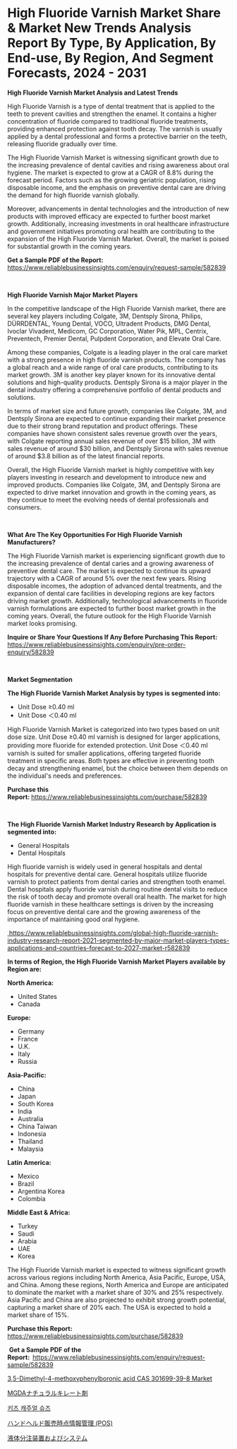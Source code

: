 <p><h1>High Fluoride Varnish Market Share & Market New Trends Analysis Report By Type, By Application, By End-use, By Region, And Segment Forecasts, 2024 - 2031</h1></p><p><strong>High Fluoride Varnish Market Analysis and Latest Trends</strong></p>
<p><p>High Fluoride Varnish is a type of dental treatment that is applied to the teeth to prevent cavities and strengthen the enamel. It contains a higher concentration of fluoride compared to traditional fluoride treatments, providing enhanced protection against tooth decay. The varnish is usually applied by a dental professional and forms a protective barrier on the teeth, releasing fluoride gradually over time.</p><p>The High Fluoride Varnish Market is witnessing significant growth due to the increasing prevalence of dental cavities and rising awareness about oral hygiene. The market is expected to grow at a CAGR of 8.8% during the forecast period. Factors such as the growing geriatric population, rising disposable income, and the emphasis on preventive dental care are driving the demand for high fluoride varnish globally.</p><p>Moreover, advancements in dental technologies and the introduction of new products with improved efficacy are expected to further boost market growth. Additionally, increasing investments in oral healthcare infrastructure and government initiatives promoting oral health are contributing to the expansion of the High Fluoride Varnish Market. Overall, the market is poised for substantial growth in the coming years.</p></p>
<p><strong>Get a Sample PDF of the Report:&nbsp;</strong> <a href="https://www.reliablebusinessinsights.com/enquiry/request-sample/582839">https://www.reliablebusinessinsights.com/enquiry/request-sample/582839</a></p>
<p>&nbsp;</p>
<p><strong>High Fluoride Varnish Major Market Players</strong></p>
<p><p>In the competitive landscape of the High Fluoride Varnish market, there are several key players including Colgate, 3M, Dentsply Sirona, Philips, DÜRRDENTAL, Young Dental, VOCO, Ultradent Products, DMG Dental, Ivoclar Vivadent, Medicom, GC Corporation, Water Pik, MPL, Centrix, Preventech, Premier Dental, Pulpdent Corporation, and Elevate Oral Care.</p><p>Among these companies, Colgate is a leading player in the oral care market with a strong presence in high fluoride varnish products. The company has a global reach and a wide range of oral care products, contributing to its market growth. 3M is another key player known for its innovative dental solutions and high-quality products. Dentsply Sirona is a major player in the dental industry offering a comprehensive portfolio of dental products and solutions.</p><p>In terms of market size and future growth, companies like Colgate, 3M, and Dentsply Sirona are expected to continue expanding their market presence due to their strong brand reputation and product offerings. These companies have shown consistent sales revenue growth over the years, with Colgate reporting annual sales revenue of over $15 billion, 3M with sales revenue of around $30 billion, and Dentsply Sirona with sales revenue of around $3.8 billion as of the latest financial reports.</p><p>Overall, the High Fluoride Varnish market is highly competitive with key players investing in research and development to introduce new and improved products. Companies like Colgate, 3M, and Dentsply Sirona are expected to drive market innovation and growth in the coming years, as they continue to meet the evolving needs of dental professionals and consumers.</p></p>
<p>&nbsp;</p>
<p><strong>What Are The Key Opportunities For High Fluoride Varnish Manufacturers?</strong></p>
<p><p>The High Fluoride Varnish market is experiencing significant growth due to the increasing prevalence of dental caries and a growing awareness of preventive dental care. The market is expected to continue its upward trajectory with a CAGR of around 5% over the next few years. Rising disposable incomes, the adoption of advanced dental treatments, and the expansion of dental care facilities in developing regions are key factors driving market growth. Additionally, technological advancements in fluoride varnish formulations are expected to further boost market growth in the coming years. Overall, the future outlook for the High Fluoride Varnish market looks promising.</p></p>
<p><strong>Inquire or Share Your Questions If Any Before Purchasing This Report:</strong> <a href="https://www.reliablebusinessinsights.com/enquiry/pre-order-enquiry/582839">https://www.reliablebusinessinsights.com/enquiry/pre-order-enquiry/582839</a></p>
<p>&nbsp;</p>
<p><strong>Market Segmentation</strong></p>
<p><strong>The High Fluoride Varnish Market Analysis by types is segmented into:</strong></p>
<p><ul><li>Unit Dose ≥0.40 ml</li><li>Unit Dose ＜0.40 ml</li></ul></p>
<p><p>High Fluoride Varnish Market is categorized into two types based on unit dose size. Unit Dose ≥0.40 ml varnish is designed for larger applications, providing more fluoride for extended protection. Unit Dose ＜0.40 ml varnish is suited for smaller applications, offering targeted fluoride treatment in specific areas. Both types are effective in preventing tooth decay and strengthening enamel, but the choice between them depends on the individual's needs and preferences.</p></p>
<p><strong>Purchase this Report:&nbsp;</strong><a href="https://www.reliablebusinessinsights.com/purchase/582839">https://www.reliablebusinessinsights.com/purchase/582839</a></p>
<p>&nbsp;</p>
<p><strong>The High Fluoride Varnish Market Industry Research by Application is segmented into:</strong></p>
<p><ul><li>General Hospitals</li><li>Dental Hospitals</li></ul></p>
<p><p>High fluoride varnish is widely used in general hospitals and dental hospitals for preventive dental care. General hospitals utilize fluoride varnish to protect patients from dental caries and strengthen tooth enamel. Dental hospitals apply fluoride varnish during routine dental visits to reduce the risk of tooth decay and promote overall oral health. The market for high fluoride varnish in these healthcare settings is driven by the increasing focus on preventive dental care and the growing awareness of the importance of maintaining good oral hygiene.</p></p>
<p><a href="https://www.reliablebusinessinsights.com/global-high-fluoride-varnish-industry-research-report-2021-segmented-by-major-market-players-types-applications-and-countries-forecast-to-2027-market-r582839">&nbsp;https://www.reliablebusinessinsights.com/global-high-fluoride-varnish-industry-research-report-2021-segmented-by-major-market-players-types-applications-and-countries-forecast-to-2027-market-r582839</a></p>
<p><strong>In terms of Region, the High Fluoride Varnish Market Players available by Region are:</strong></p>
<p>
    <p> <strong> North America: </strong>
        <ul>
            <li>United States</li>
            <li>Canada</li>
        </ul>
        </p> 
    <p> <strong> Europe: </strong>
        <ul>
            <li>Germany</li>
            <li>France</li>
            <li>U.K.</li>
            <li>Italy</li>
            <li>Russia</li>
        </ul>
        </p> 
    <p> <strong> Asia-Pacific: </strong>
        <ul>
            <li>China</li>
            <li>Japan</li>
            <li>South Korea</li>
            <li>India</li>
            <li>Australia</li>
            <li>China Taiwan</li>
            <li>Indonesia</li>
            <li>Thailand</li>
            <li>Malaysia</li>
        </ul>
        </p> 
    <p> <strong> Latin America: </strong>
        <ul>
            <li>Mexico</li>
            <li>Brazil</li>
            <li>Argentina Korea</li>
            <li>Colombia</li>
        </ul>
        </p> 
    <p> <strong> Middle East & Africa: </strong>
        <ul>
            <li>Turkey</li>
            <li>Saudi</li>
            <li>Arabia</li>
            <li>UAE</li>
            <li>Korea</li>
        </ul>
    </p>
    </p>
<p><p>The High Fluoride Varnish market is expected to witness significant growth across various regions including North America, Asia Pacific, Europe, USA, and China. Among these regions, North America and Europe are anticipated to dominate the market with a market share of 30% and 25% respectively. Asia Pacific and China are also projected to exhibit strong growth potential, capturing a market share of 20% each. The USA is expected to hold a market share of 15%.</p></p>
<p><strong>Purchase this Report: </strong><a href="https://www.reliablebusinessinsights.com/purchase/582839">https://www.reliablebusinessinsights.com/purchase/582839</a></p>
<p>&nbsp;<strong>Get a Sample PDF of the Report:&nbsp;&nbsp;</strong><a href="https://www.reliablebusinessinsights.com/enquiry/request-sample/582839">https://www.reliablebusinessinsights.com/enquiry/request-sample/582839</a></p>
<p><strong></strong></p>
<p><p><a href="https://github.com/mauripalmi/Market-Research-Report-List-3/blob/main/35-dimethyl-4-methoxyphenylboronic-acid-cas-301699-39-8-market.md">3,5-Dimethyl-4-methoxyphenylboronic acid CAS 301699-39-8 Market</a></p><p><a href="https://github.com/DayanaRunolfsdottir/Market-Research-Report-List-1/blob/main/237005495433.md">MGDAナチュラルキレート剤</a></p><p><a href="https://medium.com/@jaleelweissnat2022/%EC%96%B4%EB%A6%B0%EC%9D%B4-%EC%BA%90%EC%A3%BC%EC%96%BC-%EC%8B%A0%EB%B0%9C-%EC%8B%9C%EC%9E%A5-%EC%A0%84%EB%A7%9D-%EC%82%B0%EC%97%85-%EA%B0%9C%EC%9A%94-%EB%B0%8F-%EC%98%88%EC%B8%A1-2024%EB%85%84%EB%B6%80%ED%84%B0-2031%EB%85%84%EA%B9%8C%EC%A7%80-76ba3f7758a6">키즈 캐주얼 슈즈</a></p><p><a href="https://medium.com/@teridactyl90/2024%E5%B9%B4%E3%81%8B%E3%82%892031%E5%B9%B4%E3%81%BE%E3%81%A7%E3%81%AE%E6%9C%9F%E9%96%93%E3%81%AE%E3%83%8F%E3%83%B3%E3%83%89%E3%83%98%E3%83%AB%E3%83%89%E3%83%9D%E3%82%A4%E3%83%B3%E3%83%88%E3%82%AA%E3%83%96%E3%82%BB%E3%83%BC%E3%83%AB-pos-%E5%B8%82%E5%A0%B4%E5%88%86%E6%9E%90%E3%81%A8%E3%82%B5%E3%82%A4%E3%82%BA%E3%81%AE%E4%BA%88%E6%B8%AC-8d5a4409f4c1">ハンドヘルド販売時点情報管理 (POS)</a></p><p><a href="https://medium.com/@addyserr7687/%E6%B5%81%E4%BD%93%E3%83%87%E3%82%A3%E3%82%B9%E3%83%9A%E3%83%B3%E3%82%B7%E3%83%B3%E3%82%B0%E6%A9%9F%E5%99%A8-%E3%82%B7%E3%82%B9%E3%83%86%E3%83%A0%E5%B8%82%E5%A0%B4-%E7%AB%B6%E4%BA%89%E5%88%86%E6%9E%90-%E5%B8%82%E5%A0%B4%E5%8B%95%E5%90%91%E3%81%8A%E3%82%88%E3%81%B32031%E5%B9%B4%E3%81%BE%E3%81%A7%E3%81%AE%E4%BA%88%E6%B8%AC-32a8f31e2309">液体分注装置およびシステム</a></p></p>